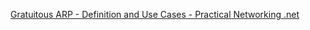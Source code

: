 
[Gratuitous ARP - Definition and Use Cases - Practical Networking .net](https://www.practicalnetworking.net/series/arp/gratuitous-arp)
